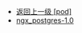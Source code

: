- [返回上一级 [pod]](服务部署/Nginx/模板/nginx-1.24.0/Openresty/openresty-1.21.4.3-win64/pod/)
- [ngx_postgres-1.0](服务部署/Nginx/模板/nginx-1.24.0/Openresty/openresty-1.21.4.3-win64/pod/ngx_postgres-1.0/)
